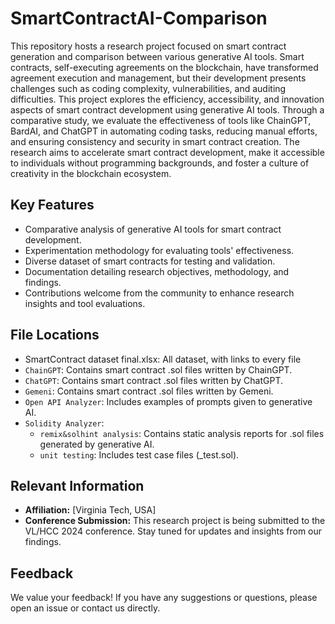 
# SmartContractAI-Comparison

This repository hosts a research project focused on smart contract generation and comparison between various generative AI tools. Smart contracts, self-executing agreements on the blockchain, have transformed agreement execution and management, but their development presents challenges such as coding complexity, vulnerabilities, and auditing difficulties. This project explores the efficiency, accessibility, and innovation aspects of smart contract development using generative AI tools. Through a comparative study, we evaluate the effectiveness of tools like ChainGPT, BardAI, and ChatGPT in automating coding tasks, reducing manual efforts, and ensuring consistency and security in smart contract creation. The research aims to accelerate smart contract development, make it accessible to individuals without programming backgrounds, and foster a culture of creativity in the blockchain ecosystem.

## Key Features

- Comparative analysis of generative AI tools for smart contract development.
- Experimentation methodology for evaluating tools' effectiveness.
- Diverse dataset of smart contracts for testing and validation.
- Documentation detailing research objectives, methodology, and findings.
- Contributions welcome from the community to enhance research insights and tool evaluations.

## File Locations

- SmartContract dataset final.xlsx: All dataset, with links to every file 
- `ChainGPT`: Contains smart contract .sol files written by ChainGPT.
- `ChatGPT`: Contains smart contract .sol files written by ChatGPT.
- `Gemeni`: Contains smart contract .sol files written by Gemeni.
- `Open API Analyzer`: Includes examples of prompts given to generative AI.
- `Solidity Analyzer`: 
    - `remix&solhint analysis`: Contains static analysis reports for .sol files generated by generative AI.
    - `unit testing`: Includes test case files (_test.sol).



## Relevant Information

- **Affiliation:** [Virginia Tech, USA]
- **Conference Submission:** This research project is being submitted to the VL/HCC 2024 conference. Stay tuned for updates and insights from our findings.


## Feedback

We value your feedback! If you have any suggestions or questions, please open an issue or contact us directly.
